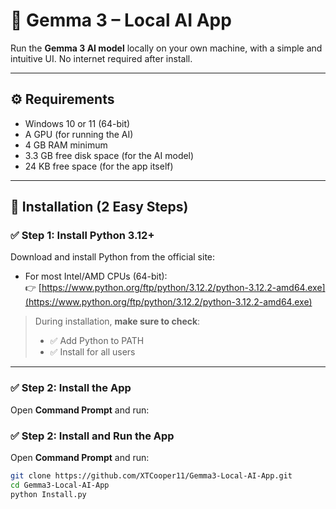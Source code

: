 # 🧠 Gemma 3 – Local AI App

Run the **Gemma 3 AI model** locally on your own machine, with a simple and intuitive UI. No internet required after install.

---

## ⚙️ Requirements

- Windows 10 or 11 (64-bit)
- A GPU (for running the AI)
- 4 GB RAM minimum
- 3.3 GB free disk space (for the AI model)
- 24 KB free space (for the app itself)

---

## 🚀 Installation (2 Easy Steps)

### ✅ Step 1: Install Python 3.12+

Download and install Python from the official site:  
- For most Intel/AMD CPUs (64-bit):  
  👉 [https://www.python.org/ftp/python/3.12.2/python-3.12.2-amd64.exe](https://www.python.org/ftp/python/3.12.2/python-3.12.2-amd64.exe)

> During installation, **make sure to check**:
> - ✅ Add Python to PATH  
> - ✅ Install for all users

---

### ✅ Step 2: Install the App

Open **Command Prompt** and run:
### ✅ Step 2: Install and Run the App

Open **Command Prompt** and run:

```bash
git clone https://github.com/XTCooper11/Gemma3-Local-AI-App.git
cd Gemma3-Local-AI-App
python Install.py
